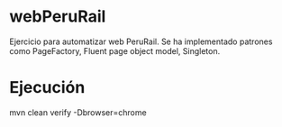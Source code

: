 # webPeruRail
Ejercicio para automatizar web PeruRail.
Se ha implementado patrones como PageFactory, Fluent page object model, Singleton.

# Ejecución
mvn clean verify -Dbrowser=chrome
